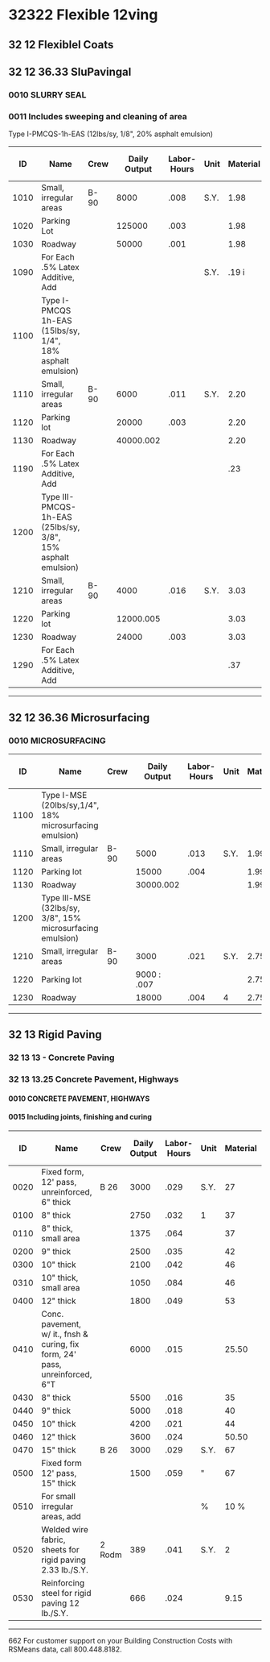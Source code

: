 # 32322 Flexible 12ving

## 32 12 Flexiblel Coats  
## 32 12 36.33 SluPavingal

### 0010 SLURRY SEAL  
### 0011 Includes sweeping and cleaning of area  
Type I-PMCQS-1h-EAS (12lbs/sy, 1/8", 20% asphalt emulsion)

| ID    | Name                                                                 | Crew | Daily Output | Labor-Hours | Unit | Material | Labor  | Equipment | Total | Total Incl O&P |
|-------|----------------------------------------------------------------------|------|--------------|-------------|------|----------|--------|-----------|-------|----------------|
| 1010  | Small, irregular areas                                               | B-90 | 8000         | .008        | S.Y. | 1.98     | .4360  | 265       | 2.67  | 33.1           |
| 1020  | Parking Lot                                                          |      | 125000       | .003        |      | 1.98     | .13    | .09       | 2.20  | 2.4            |
| 1030  | Roadway                                                              |      | 50000        | .001        |      | 1.98     | .06    | .05       | 2.09  | 2.3            |
| 1090  | For Each .5% Latex Additive, Add                                     |      |              |             | S.Y. | .19 i    |        |           | .19 ] | .2             |
| 1100  | Type I-PMCQS 1h-EAS (15lbs/sy, 1/4", 18% asphalt emulsion)           |      |              |             |      |          |        |           |       |                |
| 1110  | Small, irregular areas                                               | B-90 | 6000         | .011        | S.Y. | 2.20     | .54    | .38       | 3.12  | 3.6            |
| 1120  | Parking lot                                                          |      | 20000        | .003        |      | 2.20     | .16    | .11       | 2.47  | 2.7            |
| 1130  | Roadway                                                              |      | 40000.002    |             |      | 2.20     | .08    | .06       | 2.34  | 2.6            |
| 1190  | For Each .5% Latex Additive, Add                                     |      |              |             |      | .23      |        |           | .23   | 2              |
| 1200  | Type III-PMCQS-1h-EAS (25lbs/sy, 3/8", 15% asphalt emulsion)         |      |              |             |      |          |        |           |       |                |
| 1210  | Small, irregular areas                                               | B-90 | 4000         | .016        | S.Y. | 3.03     | .81    | 220       | 4.41  | 5.1            |
| 1220  | Parking lot                                                          |      | 12000.005    |             |      | 3.03     | .27    | .19       | 3.49  | 3.9            |
| 1230  | Roadway                                                              |      | 24000        | .003        |      | 3.03     | .13    | .10       | 3.26  | 3.6            |
| 1290  | For Each .5% Latex Additive, Add                                     |      |              |             |      | .37      |        |           | .37 : |                |

---

## 32 12 36.36 Microsurfacing

### 0010 MICROSURFACING

| ID    | Name                                                                 | Crew | Daily Output | Labor-Hours | Unit | Material | Labor  | Equipment | Total | Total Incl O&P |
|-------|----------------------------------------------------------------------|------|--------------|-------------|------|----------|--------|-----------|-------|----------------|
| 1100  | Type I-MSE (20lbs/sy,1/4", 18% microsurfacing emulsion)              |      |              |             |      |          |        |           |       |                |
| 1110  | Small, irregular areas                                               | B-90 | 5000         | .013        | S.Y.| 1.99     | .65    | .46       | 3.10  | 3.6            |
| 1120  | Parking lot                                                          |      | 15000        | .004        |      | 1.99     | .22    | .15       | 2.36  | 2.6            |
| 1130  | Roadway                                                              |      | 30000.002    |             |      | 1.99     | .11    | .08       | 2.18  | 2.4            |
| 1200  | Type Ill-MSE (32lbs/sy, 3/8", 15% microsurfacing emulsion)           |      |              |             |      |          |        |           |       |                |
| 1210  | Small, irregular areas                                               | B-90 | 3000         | .021        | S.Y.| 2.75     | 1.08   | .76       | 4.59  | 5.4            |
| 1220  | Parking lot                                                          |      | 9000 : .007  |             |      | 2.75     | .36    | .25       | 3.36  | 3.8            |
| 1230  | Roadway                                                              |      | 18000        | .004        | 4    | 2.75     | .18    | .13       | 3.06  | 3.4            |

---

## 32 13 Rigid Paving

### 32 13 13 - Concrete Paving  
### 32 13 13.25 Concrete Pavement, Highways

#### 0010 CONCRETE PAVEMENT, HIGHWAYS  
#### 0015 Including joints, finishing and curing

| ID    | Name                                                                 | Crew | Daily Output | Labor-Hours | Unit | Material | Labor  | Equipment | Total | Total Incl O&P |
|-------|----------------------------------------------------------------------|------|--------------|-------------|------|----------|--------|-----------|-------|----------------|
| 0020  | Fixed form, 12' pass, unreinforced, 6" thick                         | B 26 | 3000         | .029        | S.Y.| 27       | 1.48   | 1.12      | 29.60 | 33.5           |
| 0100  | 8" thick                                                             |      | 2750         | .032        | 1    | 37       | 1.62   | 1.22      | 39.84 | 44.5           |
| 0110  | 8" thick, small area                                                 |      | 1375         | .064        |      | 37       | 3.23   | 2.44      | 42.67 | 48.5           |
| 0200  | 9" thick                                                             |      | 2500         | .035        |      | 42       | 1.78   | 1.34      | 45.12 | 50.5           |
| 0300  | 10" thick                                                            |      | 2100         | .042        |      | 46       | 2.12   | 1.60      | 49.72 | 55.5           |
| 0310  | 10" thick, small area                                                |      | 1050         | .084        |      | 46       | 4.23   | 3.19      | 53.42 | 60.5           |
| 0400  | 12" thick                                                            |      | 1800         | .049        |      | 53       | 2.47   | 1.86      | 57.33 | 63.5           |
| 0410  | Conc. pavement, w/ it., fnsh & curing, fix form, 24' pass, unreinforced, 6"T |      | 6000         | .015        |      | 25.50    | .74    | .56       | 26.80 | 29.5           |
| 0430  | 8" thick                                                             |      | 5500         | .016        |      | 35       | .81    | .61       | 36.42 | 40.5           |
| 0440  | 9" thick                                                             |      | 5000         | .018        |      | 40       | .89    | .67       | 41.56 | 46             |
| 0450  | 10" thick                                                            |      | 4200         | .021        |      | 44       | 1.06   | .80       | 45.86 | 51             |
| 0460  | 12" thick                                                            |      | 3600         | .024        |      | 50.50    | 1.24   | .93       | 52.67 | 58.5           |
| 0470  | 15" thick                                                            | B 26 | 3000         | .029        | S.Y.| 67       | 1.48   | 1.12      | 69.60 | 77             |
| 0500  | Fixed form 12' pass, 15" thick                                       |      | 1500         | .059        | "    | 67       | 2.96   | 2.23      | 72.19 | 81             |
| 0510  | For small irregular areas, add                                       |      |              |             | %    | 10 %     | 100 %  | 100 %     |       |                |
| 0520  | Welded wire fabric, sheets for rigid paving 2.33 lb./S.Y.            | 2 Rodm| 389         | .041        | S.Y.| 2        | 2.50   |           | 4.50  | 5.9            |
| 0530  | Reinforcing steel for rigid paving 12 lb./S.Y.                       |      | 666          | .024        |      | 9.15     | 1.46   |           | 10.61 | 12.3           |

---

662 For customer support on your Building Construction Costs with RSMeans data, call 800.448.8182.